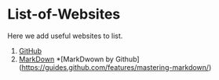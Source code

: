 # List-of-Websites
Here we add useful websites to list.

1. [GitHub](https://github.com/)
2. [MarkDown](http://markdown-here.com/)
  *[MarkDwown by Github] (https://guides.github.com/features/mastering-markdown/)
